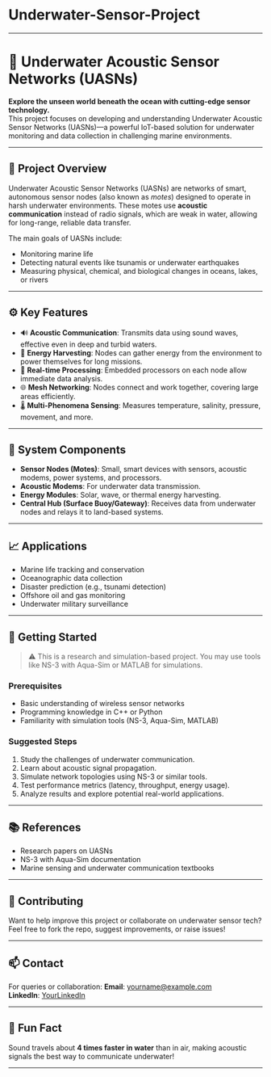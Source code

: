 # Underwater-Sensor-Project
---

# 🌊 Underwater Acoustic Sensor Networks (UASNs)

**Explore the unseen world beneath the ocean with cutting-edge sensor technology.**  
This project focuses on developing and understanding Underwater Acoustic Sensor Networks (UASNs)—a powerful IoT-based solution for underwater monitoring and data collection in challenging marine environments.

---

## 📌 Project Overview

Underwater Acoustic Sensor Networks (UASNs) are networks of smart, autonomous sensor nodes (also known as *motes*) designed to operate in harsh underwater environments. These motes use **acoustic communication** instead of radio signals, which are weak in water, allowing for long-range, reliable data transfer.

The main goals of UASNs include:

- Monitoring marine life
- Detecting natural events like tsunamis or underwater earthquakes
- Measuring physical, chemical, and biological changes in oceans, lakes, or rivers

---

## ⚙️ Key Features

- 🔊 **Acoustic Communication**: Transmits data using sound waves, effective even in deep and turbid waters.
- 🔋 **Energy Harvesting**: Nodes can gather energy from the environment to power themselves for long missions.
- 🧠 **Real-time Processing**: Embedded processors on each node allow immediate data analysis.
- 🌐 **Mesh Networking**: Nodes connect and work together, covering large areas efficiently.
- 🌡️ **Multi-Phenomena Sensing**: Measures temperature, salinity, pressure, movement, and more.

---

## 🧱 System Components

- **Sensor Nodes (Motes)**: Small, smart devices with sensors, acoustic modems, power systems, and processors.
- **Acoustic Modems**: For underwater data transmission.
- **Energy Modules**: Solar, wave, or thermal energy harvesting.
- **Central Hub (Surface Buoy/Gateway)**: Receives data from underwater nodes and relays it to land-based systems.

---

## 📈 Applications

- Marine life tracking and conservation
- Oceanographic data collection
- Disaster prediction (e.g., tsunami detection)
- Offshore oil and gas monitoring
- Underwater military surveillance

---

## 🚀 Getting Started

> ⚠️ This is a research and simulation-based project. You may use tools like NS-3 with Aqua-Sim or MATLAB for simulations.

### Prerequisites

- Basic understanding of wireless sensor networks
- Programming knowledge in C++ or Python
- Familiarity with simulation tools (NS-3, Aqua-Sim, MATLAB)

### Suggested Steps

1. Study the challenges of underwater communication.
2. Learn about acoustic signal propagation.
3. Simulate network topologies using NS-3 or similar tools.
4. Test performance metrics (latency, throughput, energy usage).
5. Analyze results and explore potential real-world applications.

---

## 📚 References

- Research papers on UASNs
- NS-3 with Aqua-Sim documentation
- Marine sensing and underwater communication textbooks

---

## 🤝 Contributing

Want to help improve this project or collaborate on underwater sensor tech?  
Feel free to fork the repo, suggest improvements, or raise issues!

---

## 📫 Contact

For queries or collaboration:
**Email**: yourname@example.com  
**LinkedIn**: [YourLinkedIn](https://linkedin.com/in/yourprofile)

---

## 🧠 Fun Fact

Sound travels about **4 times faster in water** than in air, making acoustic signals the best way to communicate underwater!

---
